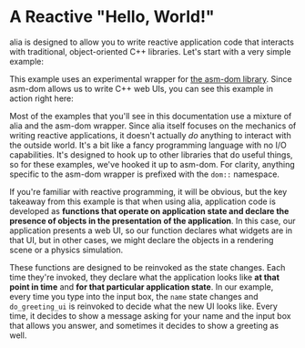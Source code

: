A Reactive "Hello, World!"
==========================

<script src="../asm-dom.js"></script>
<script src="../reactive-hello.js"></script>

alia is designed to allow you to write reactive application code that
interacts with traditional, object-oriented C++ libraries. Let's start
with a very simple example:

This example uses an experimental wrapper for [the asm-dom
library](https://github.com/mbasso/asm-dom). Since asm-dom allows us to
write C++ web UIs, you can see this example in action right here:

<div class="demo-panel">
<div id="greeting-ui"></div>
</div>

Most of the examples that you'll see in this documentation use a mixture
of alia and the asm-dom wrapper. Since alia itself focuses on the
mechanics of writing reactive applications, it doesn't actually *do*
anything to interact with the outside world. It's a bit like a fancy
programming language with no I/O capabilities. It's designed to hook up
to other libraries that do useful things, so for these examples, we've
hooked it up to asm-dom. For clarity, anything specific to the asm-dom
wrapper is prefixed with the `dom::` namespace.

If you're familiar with reactive programming, it will be obvious, but
the key takeaway from this example is that when using alia, application
code is developed as **functions that operate on application state and
declare the presence of objects in the presentation of the
application**. In this case, our application presents a web UI, so our
function declares what widgets are in that UI, but in other cases, we
might declare the objects in a rendering scene or a physics simulation.

These functions are designed to be reinvoked as the state changes. Each
time they're invoked, they declare what the application looks like **at
that point in time** and **for that particular application state**. In
our example, every time you type into the input box, the `name` state
changes and `do_greeting_ui` is reinvoked to decide what the new UI
looks like. Every time, it decides to show a message asking for your
name and the input box that allows you answer, and sometimes it decides
to show a greeting as well.
